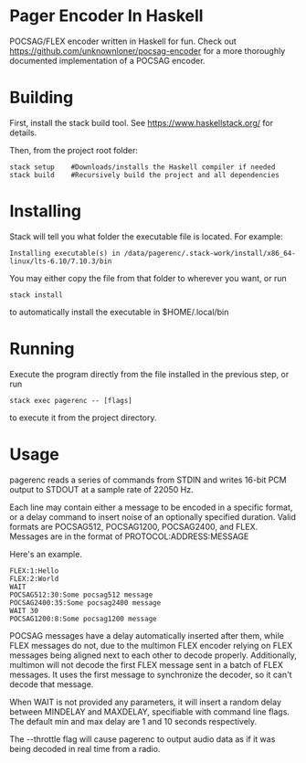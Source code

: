 # Pager Encoder In Haskell

POCSAG/FLEX encoder written in Haskell for fun. Check out
https://github.com/unknownloner/pocsag-encoder for a more thoroughly documented
implementation of a POCSAG encoder.

# Building

First, install the stack build tool. See https://www.haskellstack.org/ for
details.

Then, from the project root folder:

    stack setup    #Downloads/installs the Haskell compiler if needed
    stack build    #Recursively build the project and all dependencies


# Installing

Stack will tell you what folder the executable file is located. For example:

    Installing executable(s) in /data/pagerenc/.stack-work/install/x86_64-linux/lts-6.10/7.10.3/bin

You may either copy the file from that folder to wherever you want, or run

    stack install

to automatically install the executable in $HOME/.local/bin    

# Running

Execute the program directly from the file installed in the previous step, or run

    stack exec pagerenc -- [flags]

to execute it from the project directory.

# Usage

pagerenc reads a series of commands from STDIN and writes 16-bit PCM output to
STDOUT at a sample rate of 22050 Hz.

Each line may contain either a message to be encoded in a specific format, or
a delay command to insert noise of an optionally specified duration. Valid
formats are POCSAG512, POCSAG1200, POCSAG2400, and FLEX. Messages are in the
format of PROTOCOL:ADDRESS:MESSAGE

Here's an example.

    FLEX:1:Hello
    FLEX:2:World
    WAIT
    POCSAG512:30:Some pocsag512 message
    POCSAG2400:35:Some pocsag2400 message
    WAIT 30
    POCSAG1200:8:Some pocsag1200 message

POCSAG messages have a delay automatically inserted after them, while FLEX
messages do not, due to the multimon FLEX encoder relying on FLEX messages
being aligned next to each other to decode properly. Additionally, multimon will
not decode the first FLEX message sent in a batch of FLEX messages. It uses the
first message to synchronize the decoder, so it can't decode that message.

When WAIT is not provided any parameters, it will insert a random delay between
MINDELAY and MAXDELAY, specifiable with command line flags. The default min and
max delay are 1 and 10 seconds respectively.

The --throttle flag will cause pagerenc to output audio data as if it was being
decoded in real time from a radio.
